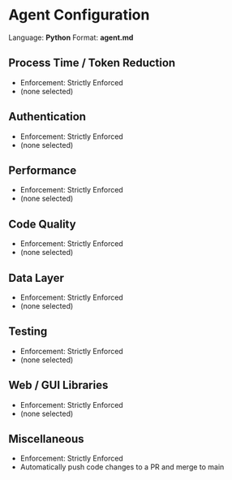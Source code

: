 # Agent Configuration

Language: **Python**
Format: **agent.md**

## Process Time / Token Reduction
- Enforcement: Strictly Enforced
- (none selected)

## Authentication
- Enforcement: Strictly Enforced
- (none selected)

## Performance
- Enforcement: Strictly Enforced
- (none selected)

## Code Quality
- Enforcement: Strictly Enforced
- (none selected)

## Data Layer
- Enforcement: Strictly Enforced
- (none selected)

## Testing
- Enforcement: Strictly Enforced
- (none selected)

## Web / GUI Libraries
- Enforcement: Strictly Enforced
- (none selected)

## Miscellaneous
- Enforcement: Strictly Enforced
- Automatically push code changes to a PR and merge to main
